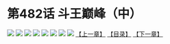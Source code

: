 # 第482话 斗王巅峰（中）
![](https://mhpic.xiaomingtaiji.net/comic/D/斗破苍穹拆分版/482话/1.jpg-zymk.middle.webp)
![](https://mhpic.xiaomingtaiji.net/comic/D/斗破苍穹拆分版/482话/2.jpg-zymk.middle.webp)
![](https://mhpic.xiaomingtaiji.net/comic/D/斗破苍穹拆分版/482话/3.jpg-zymk.middle.webp)
![](https://mhpic.xiaomingtaiji.net/comic/D/斗破苍穹拆分版/482话/4.jpg-zymk.middle.webp)
![](https://mhpic.xiaomingtaiji.net/comic/D/斗破苍穹拆分版/482话/5.jpg-zymk.middle.webp)
![](https://mhpic.xiaomingtaiji.net/comic/D/斗破苍穹拆分版/482话/6.jpg-zymk.middle.webp)
![](https://mhpic.xiaomingtaiji.net/comic/D/斗破苍穹拆分版/482话/7.jpg-zymk.middle.webp)
![](https://mhpic.xiaomingtaiji.net/comic/D/斗破苍穹拆分版/482话/8.jpg-zymk.middle.webp)
[【上一章】](./481.md)
[【目录】](./README.md)
[【下一章】](./483.md)
